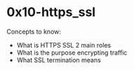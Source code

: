 # 0x10-https_ssl

Concepts to know:
- What is HTTPS SSL 2 main roles
- What is the purpose encrypting traffic
- What SSL termination means
